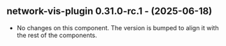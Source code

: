   ## network-vis-plugin 0.31.0-rc.1 - (2025-06-18)
  
  * No changes on this component. The version is bumped to align it
    with the rest of the components.
